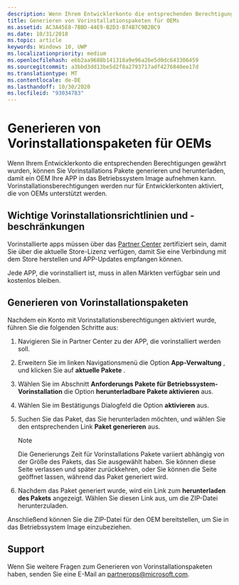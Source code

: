 ```yaml
---
description: Wenn Ihrem Entwicklerkonto die entsprechenden Berechtigungen gewährt wurden, können Sie Vorinstallations Pakete generieren und herunterladen, damit ein OEM Ihre APP in das Betriebssystem Image aufnehmen kann.
title: Generieren von Vorinstallationspaketen für OEMs
ms.assetid: AC3A45E8-7BBD-44E9-B2D3-B74B7C9B2BC9
ms.date: 10/31/2018
ms.topic: article
keywords: Windows 10, UWP
ms.localizationpriority: medium
ms.openlocfilehash: e6b2aa9688b141318a9e96a26e5d0dc643306459
ms.sourcegitcommit: a3bbd3dd13be5d2f8a2793717adf4276840ee17d
ms.translationtype: MT
ms.contentlocale: de-DE
ms.lasthandoff: 10/30/2020
ms.locfileid: "93034783"
---
```

# <a name="generate-preinstall-packages-for-oems"></a>Generieren von Vorinstallationspaketen für OEMs

Wenn Ihrem Entwicklerkonto die entsprechenden Berechtigungen gewährt wurden, können Sie Vorinstallations Pakete generieren und herunterladen, damit ein OEM Ihre APP in das Betriebssystem Image aufnehmen kann. Vorinstallationsberechtigungen werden nur für Entwicklerkonten aktiviert, die von OEMs unterstützt werden.


## <a name="important-preinstall-policy--limitations"></a>Wichtige Vorinstallationsrichtlinien und -beschränkungen

Vorinstallierte apps müssen über das [Partner Center](https://partner.microsoft.com/dashboard) zertifiziert sein, damit Sie über die aktuelle Store-Lizenz verfügen, damit Sie eine Verbindung mit dem Store herstellen und APP-Updates empfangen können.

Jede APP, die vorinstalliert ist, muss in allen Märkten verfügbar sein und kostenlos bleiben.


## <a name="generating-preinstall-packages"></a>Generieren von Vorinstallationspaketen

Nachdem ein Konto mit Vorinstallationsberechtigungen aktiviert wurde, führen Sie die folgenden Schritte aus:

1.  Navigieren Sie in Partner Center zu der APP, die vorinstalliert werden soll.
2.  Erweitern Sie im linken Navigationsmenü die Option **App-Verwaltung** , und klicken Sie auf **aktuelle Pakete** .
3.  Wählen Sie im Abschnitt **Anforderungs Pakete für Betriebssystem-Vorinstallation** die Option **herunterladbare Pakete aktivieren** aus.
4.  Wählen Sie im Bestätigungs Dialogfeld die Option **aktivieren** aus.
5.  Suchen Sie das Paket, das Sie herunterladen möchten, und wählen Sie den entsprechenden Link **Paket generieren** aus.

    > [!NOTE]
    > Die Generierungs Zeit für Vorinstallations Pakete variiert abhängig von der Größe des Pakets, das Sie ausgewählt haben. Sie können diese Seite verlassen und später zurückkehren, oder Sie können die Seite geöffnet lassen, während das Paket generiert wird.

6.  Nachdem das Paket generiert wurde, wird ein Link zum **herunterladen des Pakets** angezeigt. Wählen Sie diesen Link aus, um die ZIP-Datei herunterzuladen.

Anschließend können Sie die ZIP-Datei für den OEM bereitstellen, um Sie in das Betriebssystem Image einzubeziehen.


## <a name="support"></a>Support

Wenn Sie weitere Fragen zum Generieren von Vorinstallationspaketen haben, senden Sie eine E-Mail an <partnerops@microsoft.com>.

 

 




